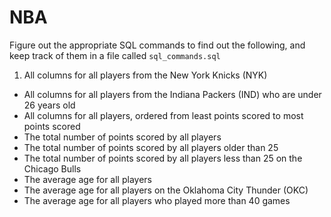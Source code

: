 # NBA

Figure out the appropriate SQL commands to find out the following, and keep track of them in a file called `sql_commands.sql`

1. All columns for all players from the New York Knicks (NYK)
* All columns for all players from the Indiana Packers (IND) who are under 26 years old
* All columns for all players, ordered from least points scored to most points scored
* The total number of points scored by all players
* The total number of points scored by all players older than 25
* The total number of points scored by all players less than 25 on the Chicago Bulls
* The average age for all players
* The average age for all players on the Oklahoma City Thunder (OKC)
* The average age for all players who played more than 40 games
